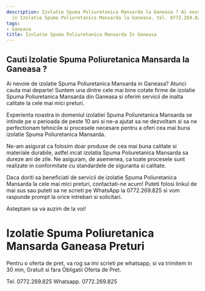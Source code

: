 ```yaml
---
description: Izolatie Spuma Poliuretanica Mansarda la Ganeasa ? Ai nevoie de un profesionist
  in Izolatie Spuma Poliuretanica Mansarda la Ganeasa. tel. 0772.269.825
tags:
- Ganeasa
title: Izolatie Spuma Poliuretanica Mansarda In Ganeasa
---
```



## Cauti Izolatie Spuma Poliuretanica Mansarda la Ganeasa ?

Ai nevoie de izolatie Spuma Poliuretanica Mansarda in Ganeasa?  Atunci cauta mai departe! Suntem una dintre cele mai bine cotate firme de izolatie Spuma Poliuretanica Mansarda din Ganeasa si oferim servicii de inalta calitate la cele mai mici preturi.

Experienta noastra in domeniul izolatiei Spuma Poliuretanica Mansarda se intinde pe o perioada de peste 10 ani si ne-a ajutat sa ne dezvoltam si sa ne perfectionam tehnicile si procesele necesare pentru a oferi cea mai buna izolatie Spuma Poliuretanica Mansarda.

Ne-am asigurat ca folosim doar produse de cea mai buna calitate si materiale durabile, astfel incat izolatia Spuma Poliuretanica Mansarda sa dureze ani de zile. Ne asiguram, de asemenea, ca toate procesele sunt realizate in conformitate cu standardele de siguranta si calitate.

Daca doriti sa beneficiati de servicii de izolatie Spuma Poliuretanica Mansarda la cele mai mici preturi, contactati-ne acum! Puteti folosi linkul de mai sus sau puteti sa ne scrieti pe WhatsApp la 0772.269.825 si vom raspunde prompt la orice intrebari si solicitari. 

Asteptam sa va auzim de la voi!

# Izolatie Spuma Poliuretanica Mansarda Ganeasa Preturi
Pentru o oferta de pret, va rog sa imi scrieti pe whatsapp, si va trimitem in 30 min, Gratuit si fara Obligatii Oferta de Pret.

Tel. 0772.269.825
Whatsapp. 0772.269.825
